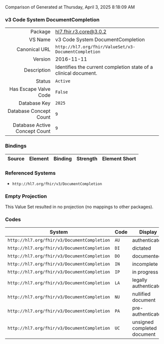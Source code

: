 Comparison of 
Generated at Thursday, April 3, 2025 8:18:09 AM

### v3 Code System DocumentCompletion

|      |     |
| ---: | --- |
| Package | hl7.fhir.r3.core@3.0.2 |
| VS Name | v3 Code System DocumentCompletion |
| Canonical URL | `http://hl7.org/fhir/ValueSet/v3-DocumentCompletion` |
| Version | 2016-11-11 |
| Description | Identifies the current completion state of a clinical document. |
| Status | `Active` |
| Has Escape Valve Code | `False` |
| Database Key | `2025` |
| Database Concept Count | `9` |
| Database Active Concept Count | `9` |
### Bindings

| Source | Element | Binding | Strength | Element Short |
| ------ | ------- | ------- | -------- | ------------- |

### Referenced Systems

* `http://hl7.org/fhir/v3/DocumentCompletion`
### Empty Projection

This Value Set resulted in no projection (no mappings to other packages).

### Codes

| System | Code | Display |
| ------ | ---- | ------- |
| `http://hl7.org/fhir/v3/DocumentCompletion` | `AU` | authenticated |
| `http://hl7.org/fhir/v3/DocumentCompletion` | `DI` | dictated |
| `http://hl7.org/fhir/v3/DocumentCompletion` | `DO` | documented |
| `http://hl7.org/fhir/v3/DocumentCompletion` | `IN` | incomplete |
| `http://hl7.org/fhir/v3/DocumentCompletion` | `IP` | in progress |
| `http://hl7.org/fhir/v3/DocumentCompletion` | `LA` | legally authenticated |
| `http://hl7.org/fhir/v3/DocumentCompletion` | `NU` | nullified document |
| `http://hl7.org/fhir/v3/DocumentCompletion` | `PA` | pre-authenticated |
| `http://hl7.org/fhir/v3/DocumentCompletion` | `UC` | unsigned completed document |
